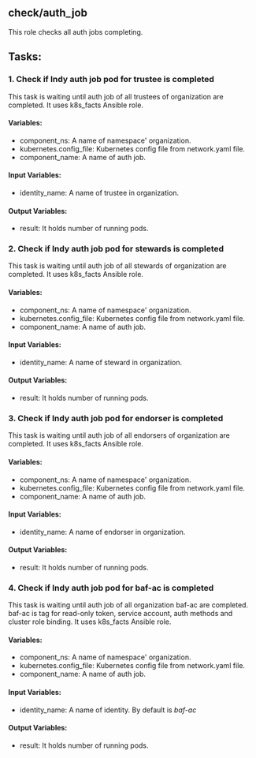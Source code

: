 ## check/auth_job
This role checks all auth jobs completing.

## Tasks:
### 1. Check if Indy  auth job pod for trustee is completed
This task is waiting until auth job of all trustees of organization are completed.
It uses k8s_facts Ansible role.

#### Variables:
 - component_ns: A name of namespace' organization.
 - kubernetes.config_file: Kubernetes config file from network.yaml file.
 - component_name: A name of auth job.

#### Input Variables:
 - identity_name: A name of trustee in organization.
 
#### Output Variables:
 - result: It holds number of running pods.

### 2. Check if Indy  auth job pod for stewards is completed
This task is waiting until auth job of all stewards of organization are completed.
It uses k8s_facts Ansible role.

#### Variables:
 - component_ns: A name of namespace' organization.
 - kubernetes.config_file: Kubernetes config file from network.yaml file.
 - component_name: A name of auth job.

#### Input Variables:
 - identity_name: A name of steward in organization.
 
#### Output Variables:
 - result: It holds number of running pods.
 
### 3. Check if Indy  auth job pod for endorser is completed
This task is waiting until auth job of all endorsers of organization are completed.
It uses k8s_facts Ansible role.

#### Variables:
 - component_ns: A name of namespace' organization.
 - kubernetes.config_file: Kubernetes config file from network.yaml file.
 - component_name: A name of auth job.

#### Input Variables:
 - identity_name: A name of endorser in organization.
 
#### Output Variables:
 - result: It holds number of running pods.
 
### 4. Check if Indy  auth job pod for baf-ac is completed
This task is waiting until auth job of all  organization baf-ac are completed.
baf-ac is tag for read-only token, service account, auth methods and cluster role binding.
It uses k8s_facts Ansible role.

#### Variables:
 - component_ns: A name of namespace' organization.
 - kubernetes.config_file: Kubernetes config file from network.yaml file.
 - component_name: A name of auth job.

#### Input Variables:
 - identity_name: A name of identity. By default is *baf-ac*
 
#### Output Variables:
 - result: It holds number of running pods.
 